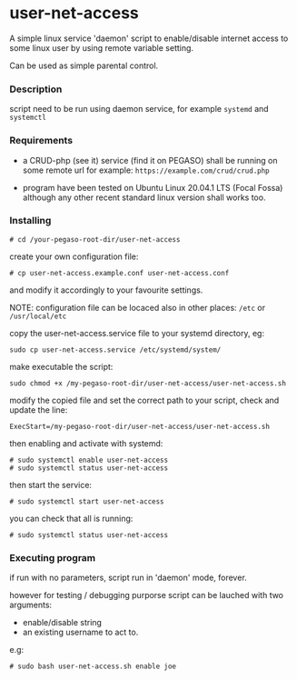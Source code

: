 # user-net-access

A simple linux service 'daemon' script to enable/disable internet
access to some linux user by using remote variable setting.

Can be used as simple parental control.

### Description

script need to be run using daemon service, for example ```systemd``` and
```systemctl```

### Requirements

* a CRUD-php (see it) service (find it on PEGASO) shall be
  running on some remote url for example:
  ```https://example.com/crud/crud.php```

* program have been tested on Ubuntu Linux 20.04.1 LTS (Focal Fossa)
  although any other recent standard linux version shall works too.

### Installing

```
# cd /your-pegaso-root-dir/user-net-access
```

create your own configuration file:
```
# cp user-net-access.example.conf user-net-access.conf
```
and modify it accordingly to your favourite settings.

NOTE: configuration file can be locaced also in other places:
      ```/etc``` or ```/usr/local/etc```

copy the user-net-access.service file to your systemd directory, eg:

```
sudo cp user-net-access.service /etc/systemd/system/
```
make executable the script:

```sudo chmod +x /my-pegaso-root-dir/user-net-access/user-net-access.sh```

modify the copied file and set the correct path to your script, check and
update the line:

```
ExecStart=/my-pegaso-root-dir/user-net-access/user-net-access.sh
```
then enabling and activate with systemd:

```
# sudo systemctl enable user-net-access
# sudo systemctl status user-net-access
```

then start the service:

```# sudo systemctl start user-net-access```

you can check that all is running:

```# sudo systemctl status user-net-access```

### Executing program

if run with no parameters, script run in 'daemon' mode, forever.

however for testing / debugging purporse script can be lauched
with two arguments:
* enable/disable string
* an existing username to act to.

e.g:
```
# sudo bash user-net-access.sh enable joe
```


